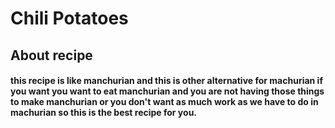 # Chili Potatoes

## About recipe

#### this recipe is like manchurian and this is other alternative for machurian if you want you want to eat manchurian and you are not having those things to make manchurian or you don't want as much work as we have to do in machurian so this is the best recipe for you.



